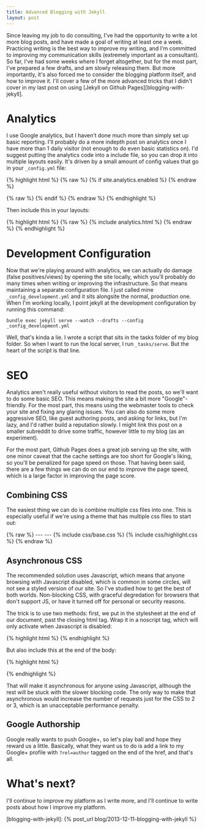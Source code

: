 ```yaml
---
title: Advanced Blogging with Jekyll
layout: post
---
```

Since leaving my job to do consulting, I've had the opportunity to write a lot more blog posts, and have made a goal of writing at least one a week. Practicing writing is the best way to improve my writing, and I'm committed to improving my communication skills (extremely important as a consultant). So far, I've had some weeks where I forget altogether, but for the most part, I've prepared a few drafts, and am slowly releasing them. But more importantly, it's also forced me to consider the blogging platform itself, and how to improve it. I'll cover a few of the more advanced tricks that I didn't cover in my last post on using [Jekyll on Github Pages][blogging-with-jekyll].

# Analytics

I use Google analytics, but I haven't done much more than simply set up basic reporting. I'll probably do a more indepth post on analytics once I have more than 1 daily visitor (not enough to do even basic statistics on). I'd suggest putting the analytics code into a include file, so you can drop it into multiple layouts easily. It's driven by a small amount of config values that go in your `_config.yml` file:

{% highlight html %}
{% raw %}
{% if site.analytics.enabled %}
{% endraw %}
<!-- Google Analytics -->
<script>
(function(i,s,o,g,r,a,m){i['GoogleAnalyticsObject']=r;i[r]=i[r]||function(){
(i[r].q=i[r].q||[]).push(arguments)},i[r].l=1*new Date();a=s.createElement(o),
m=s.getElementsByTagName(o)[0];a.async=1;a.src=g;m.parentNode.insertBefore(a,m)
})(window,document,'script','//www.google-analytics.com/analytics.js','ga');

ga('create', '{%raw%}{{ site.analytics.property_id }}{%endraw%}', 'auto');
ga('send', 'pageview');

</script>
<!-- End Google Analytics -->
{% raw %}
{% endif %}
{% endraw %}
{% endhighlight %}

Then include this in your layouts:

{% highlight html %}
{% raw %}
{% include analytics.html %}
{% endraw %}
{% endhighlight %}

# Development Configuration

Now that we're playing around with analytics, we can actually do damage (false positives/views) by opening the site locally, which you'll probably do many times when writing or improving the infrastructure. So that means maintaining a separate configuration file. I just called mine `_config_development.yml` and it sits alongsite the normal, production one. When I'm working locally, I point jekyll at the development configuration by running this command:

```
bundle exec jekyll serve --watch --drafts --config _config_development.yml
```

Well, that's kinda a lie. I wrote a script that sits in the tasks folder of my blog folder. So when I want to run the local server, I run `_tasks/serve`. But the heart of the script is that line.

# SEO

Analytics aren't really useful without visitors to read the posts, so we'll want to do some basic SEO. This means making the site a bit more "Google"-friendly. For the most part, this means using the webmaster tools to check your site and fixing any glaring issues. You can also do some more aggressive SEO, like guest authoring posts, and asking for links, but I'm lazy, and I'd rather build a reputation slowly. I might link this post on a smaller subreddit to drive some traffic, however little to my blog (as an experiment).

For the most part, Github Pages does a great job serving up the site, with one minor caveat that the cache settings are too short for Google's liking, so you'll be penalized for page speed on those. That having been said, there are a few things we can do on our end to improve the page speed, which is a large factor in improving the page score.

## Combining CSS

The easiest thing we can do is combine multiple css files into one. This is especially useful if we're using a theme that has multiple css files to start out:

{% raw %}
    ---
    ---
    {% include css/base.css %}
    {% include css/highlight.css %}
{% endraw %}

## Asynchronous CSS

The recommended solution uses Javascript, which means that anyone browsing with Javascript disabled, which is common in some circles, will not see a styled version of our site. So I've studied how to get the best of both worlds. Non-blocking CSS, with graceful degredation for browsers that don't support JS, or have it turned off for personal or security reasons.

The trick is to use two methods: first, we put in the stylesheet at the end of our document, past the closing html tag. Wrap it in a noscript tag, which will only activate when Javascript is disabled:

{% highlight html %}
<noscript><link rel="stylesheet" href="combined.css"></noscript>
{% endhighlight %}

But also include this at the end of the body:

{% highlight html %}
<script type="text/javascript">
var stylesheet = document.createElement('link');
stylesheet.href = '/css/combined.css';
stylesheet.rel = 'stylesheet';
stylesheet.type = 'text/css';
document.getElementsByTagName('head')[0].appendChild(stylesheet);
</script>
{% endhighlight %}

That will make it asynchronous for anyone using Javascript, although the rest will be stuck with the slower blocking code. The only way to make that asynchronous would increase the number of requests just for the CSS to 2 or 3, which is an unacceptable performance penalty.

## Google Authorship

Google really wants to push Google+, so let's play ball and hope they reward us a little. Basically, what they want us to do is add a link to my Google+ profile with `?rel=author` tagged on the end of the href, and that's all.

# What's next?

I'll continue to improve my platform as I write more, and I'll continue to write posts about how I improve my platform.

[blogging-with-jekyll]: {% post_url blog/2013-12-11-blogging-with-jekyll %}